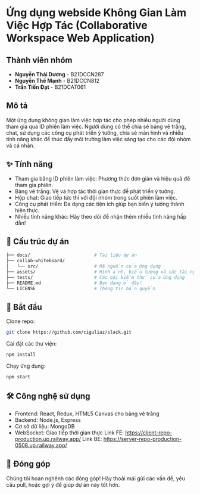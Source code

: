 # Ứng dụng webside Không Gian Làm Việc Hợp Tác (Collaborative Workspace Web Application)
## Thành viên nhóm
- **Nguyễn Thái Dương** - B21DCCN287
- **Nguyễn Thế Mạnh** - B21DCCN812
- **Trần Tiến Đạt** - B21DCAT061
## Mô tả
Một ứng dụng không gian làm việc hợp tác cho phép nhiều người dùng tham gia qua ID phiên làm việc. Người dùng có thể chia sẻ bảng vẽ trắng, chat, sử dụng các công cụ phát triển ý tưởng, chia sẻ màn hình và nhiều tính năng khác để thúc đẩy môi trường làm việc sáng tạo cho các đội nhóm và cá nhân.

## ✨ Tính năng
- Tham gia bằng ID phiên làm việc: Phương thức đơn giản và hiệu quả để tham gia phiên.
- Bảng vẽ trắng: Vẽ và hợp tác thời gian thực để phát triển ý tưởng.
- Hộp chat: Giao tiếp tức thì với đội nhóm trong suốt phiên làm việc.
- Công cụ phát triển: Đa dạng các tiện ích giúp bạn biến ý tưởng thành hiện thực.
- Nhiều tính năng khác: Hãy theo dõi để nhận thêm nhiều tính năng hấp dẫn!
## 📁 Cấu trúc dự án
```bash
├── docs/                        # Tài liệu dự án
├── collab-whiteboard/
│   └── src/                     # Mã nguồn của ứng dụng
├── assets/                      # Hình ảnh, biểu tượng và các tài nguyên khác
├── tests/                       # Các bài kiểm thử của ứng dụng
├── README.md                    # Bạn đang ở đây!
└── LICENSE                      # Thông tin bản quyền
```
## 🚀 Bắt đầu
Clone repo:
```bash
git clone https://github.com/ciguliaz/slack.git
```

Cài đặt các thư viện:
```bash
npm install
```

Chạy ứng dụng:
```bash
npm start
```

## 🛠 Công nghệ sử dụng
- Frontend: React, Redux, HTML5 Canvas cho bảng vẽ trắng
- Backend: Node.js, Express
- Cơ sở dữ liệu: MongoDB
- WebSocket: Giao tiếp thời gian thực
Link FE: https://client-repo-production.up.railway.app/
Link BE: https://server-repo-production-0508.up.railway.app/
## 📢 Đóng góp
Chúng tôi hoan nghênh các đóng góp! Hãy thoải mái gửi các vấn đề, yêu cầu pull, hoặc gợi ý để giúp dự án này tốt hơn.
